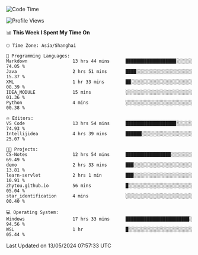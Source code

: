 <!--START_SECTION:waka-->
![Code Time](http://img.shields.io/badge/Code%20Time-1%2C683%20hrs%2041%20mins-blue)

![Profile Views](http://img.shields.io/badge/Profile%20Views-3-blue)

📊 **This Week I Spent My Time On** 

```text
🕑︎ Time Zone: Asia/Shanghai

💬 Programming Languages: 
Markdown                 13 hrs 44 mins      ███████████████████░░░░░░   74.05 % 
Java                     2 hrs 51 mins       ████░░░░░░░░░░░░░░░░░░░░░   15.37 % 
XML                      1 hr 33 mins        ██░░░░░░░░░░░░░░░░░░░░░░░   08.39 % 
IDEA_MODULE              15 mins             ░░░░░░░░░░░░░░░░░░░░░░░░░   01.36 % 
Python                   4 mins              ░░░░░░░░░░░░░░░░░░░░░░░░░   00.38 % 

🔥 Editors: 
VS Code                  13 hrs 54 mins      ███████████████████░░░░░░   74.93 % 
Intellijidea             4 hrs 39 mins       ██████░░░░░░░░░░░░░░░░░░░   25.07 % 

🐱‍💻 Projects: 
CS-Notes                 12 hrs 54 mins      █████████████████░░░░░░░░   69.49 % 
demo                     2 hrs 33 mins       ███░░░░░░░░░░░░░░░░░░░░░░   13.81 % 
learn-servlet            2 hrs 1 min         ███░░░░░░░░░░░░░░░░░░░░░░   10.91 % 
Zhytou.github.io         56 mins             █░░░░░░░░░░░░░░░░░░░░░░░░   05.04 % 
star_identification      4 mins              ░░░░░░░░░░░░░░░░░░░░░░░░░   00.40 % 

💻 Operating System: 
Windows                  17 hrs 33 mins      ████████████████████████░   94.56 % 
WSL                      1 hr                █░░░░░░░░░░░░░░░░░░░░░░░░   05.44 % 
```


 Last Updated on 13/05/2024 07:57:33 UTC
<!--END_SECTION:waka-->